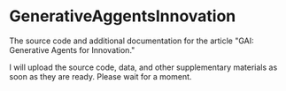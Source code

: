 # GenerativeAggentsInnovation
The source code and additional documentation for the article "GAI: Generative Agents for Innovation."

I will upload the source code, data, and other supplementary materials as soon as they are ready. Please wait for a moment.
